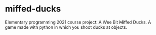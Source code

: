 # miffed-ducks
Elementary programming 2021 course project: A Wee Bit Miffed Ducks. A game made with python in which you shoot ducks at objects.
